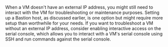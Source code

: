 When a VM doesn't have an external IP address, you might still need to interact with the VM for troubleshooting or maintenance purposes. Setting up a Bastion host, as discussed earlier, is one option but might require more setup than worthwhile for your needs. If you want to troubleshoot a VM without an external IP address, consider enabling interactive access on the serial console, which allows you to interact with a VM's serial console using SSH and run commands against the serial console.
